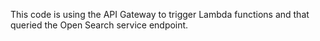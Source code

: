 This code is using the API Gateway to trigger Lambda functions and that queried the Open Search service endpoint.
